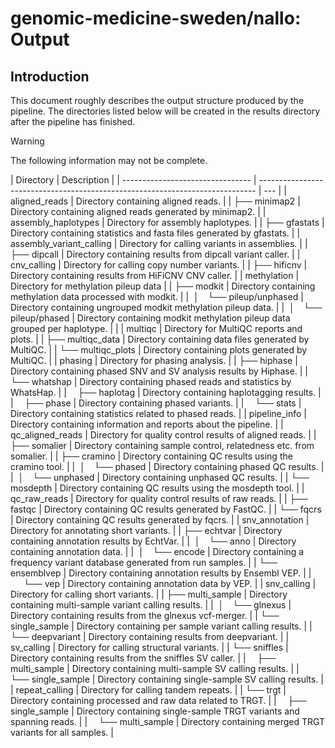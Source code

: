 # genomic-medicine-sweden/nallo: Output

## Introduction

This document roughly describes the output structure produced by the pipeline. The directories listed below will be created in the results directory after the pipeline has finished.

> [!WARNING]
> The following information may not be complete.

| Directory                        | Description                                                                   |
| -------------------------------- | ----------------------------------------------------------------------------- | --- |
| aligned_reads                    | Directory containing aligned reads.                                           |
| ├── minimap2                     | Directory containing aligned reads generated by minimap2.                     |
| assembly_haplotypes              | Directory for assembly haplotypes.                                            |
| ├── gfastats                     | Directory containing statistics and fasta files generated by gfastats.        |
| assembly_variant_calling         | Directory for calling variants in assemblies.                                 |
| ├── dipcall                      | Directory containing results from dipcall variant caller.                     |
| cnv_calling                      | Directory for calling copy number variants.                                   |
| ├── hificnv                      | Directory containing results from HiFiCNV CNV caller.                         |
| methylation                      | Directory for methylation pileup data                                         |
| ├── modkit                       | Directory containing methylation data processed with modkit.                  |
| &nbsp;│&emsp;└── pileup/unphased | Directory containing ungrouped modkit methylation pileup data.                |
| &nbsp;│&emsp;└── pileup/phased   | Directory containing modkit methylation pileup data grouped per haplotype.    |     |
| multiqc                          | Directory for MultiQC reports and plots.                                      |
| ├── multiqc_data                 | Directory containing data files generated by MultiQC.                         |
| └── multiqc_plots                | Directory containing plots generated by MultiQC.                              |
| phasing                          | Directory for phasing analysis.                                               |
| ├── hiphase                      | Directory containing phased SNV and SV analysis results by Hiphase.           |
| └── whatshap                     | Directory containing phased reads and statistics by WhatsHap.                 |
| &emsp;├── haplotag               | Directory containing haplotagging results.                                    |
| &emsp;├── phase                  | Directory containing phased variants.                                         |
| &emsp;└── stats                  | Directory containing statistics related to phased reads.                      |
| pipeline_info                    | Directory containing information and reports about the pipeline.              |
| qc_aligned_reads                 | Directory for quality control results of aligned reads.                       |
| ├── somalier                     | Directory containing sample control, relatedness etc. from somalier.          |
| ├── cramino               | Directory containing QC results using the cramino tool.                       |
| &nbsp;│&emsp;└── phased   | Directory containing phased QC results.                                       |
| &nbsp;│&emsp;└── unphased | Directory containing unphased QC results.                                     |
| └── mosdepth                     | Directory containing QC results using the mosdepth tool.                      |
| qc_raw_reads                     | Directory for quality control results of raw reads.                           |
| ├── fastqc                       | Directory containing QC results generated by FastQC.                          |
| └── fqcrs                        | Directory containing QC results generated by fqcrs.                           |
| snv_annotation                   | Directory for annotating short variants.                                      |
| ├── echtvar                      | Directory containing annotation results by EchtVar.                           |
| &nbsp;│&emsp;└── anno            | Directory containing annotation data.                                         |
| &nbsp;│&emsp;└── encode          | Directory containing a frequency variant database generated from run samples. |
| └── ensemblvep                   | Directory containing annotation results by Ensembl VEP.                       |
| &ensp;&emsp;└── vep              | Directory containing annotation data by VEP.                                  |
| snv_calling                      | Directory for calling short variants.                                         |
| ├── multi_sample                 | Directory containing multi-sample variant calling results.                    |
| &nbsp;│&emsp;└── glnexus         | Directory containing results from the glnexus vcf-merger.                     |
| └── single_sample                | Directory containing per sample variant calling results.                      |
| &emsp;└── deepvariant            | Directory containing results from deepvariant.                                |
| sv_calling                       | Directory for calling structural variants.                                    |
| └── sniffles                     | Directory containing results from the sniffles SV caller.                     |
| &emsp;├── multi_sample           | Directory containing multi-sample SV calling results.                         |
| &emsp;└── single_sample          | Directory containing single-sample SV calling results.                        |
| repeat_calling                   | Directory for calling tandem repeats.                                         |
| └── trgt                         | Directory containing processed and raw data related to TRGT.                  |
| &emsp;├── single_sample          | Directory containing single-sample TRGT variants and spanning reads.          |
| &emsp;└── multi_sample           | Directory containing merged TRGT variants for all samples.                    |
